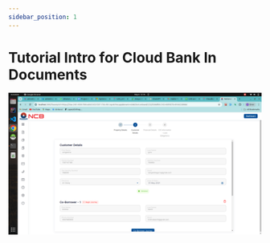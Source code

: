 ```yaml
---
sidebar_position: 1
---
```


# Tutorial Intro for Cloud Bank In Documents
![Screenshot from 2024-05-06 12-19-15.png](https://raw.githubusercontent.com/sridhar00cb/docu-edit/docusaurus-editor/static/img/1723117233684_Screenshot%20from%202024-05-06%2012-19-15.png)